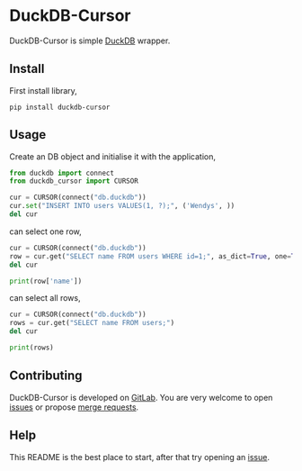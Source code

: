 DuckDB-Cursor
=============

DuckDB-Cursor is simple [DuckDB](https://www.duckdb.org) wrapper.


Install
-------

First install library,
```
pip install duckdb-cursor
```


Usage
-----

Create an DB object and initialise it with the application,
```python
from duckdb import connect
from duckdb_cursor import CURSOR

cur = CURSOR(connect("db.duckdb"))
cur.set("INSERT INTO users VALUES(1, ?);", ('Wendys', ))
del cur
```

can select one row,
```python
cur = CURSOR(connect("db.duckdb"))
row = cur.get("SELECT name FROM users WHERE id=1;", as_dict=True, one=True)
del cur

print(row['name'])
```

can select all rows,
```python
cur = CURSOR(connect("db.duckdb"))
rows = cur.get("SELECT name FROM users;")
del cur

print(rows)
```


Contributing
------------

DuckDB-Cursor is developed on [GitLab](https://gitlab.com/wcorrales/duckdb-cursor). You are very welcome to
open [issues](https://gitlab.com/wcorrales/duckdb-cursor/issues) or
propose [merge requests](https://gitlab.com/wcorrales/duckdb-cursor/merge_requests).


Help
----

This README is the best place to start, after that try opening an
[issue](https://gitlab.com/wcorrales/duckdb-cursor/issues).

